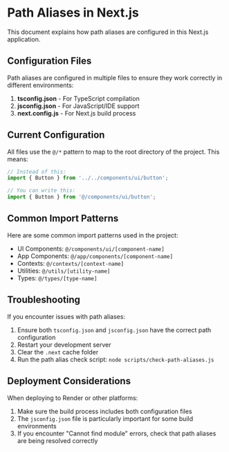 # Path Aliases in Next.js

This document explains how path aliases are configured in this Next.js application.

## Configuration Files

Path aliases are configured in multiple files to ensure they work correctly in different environments:

1. **tsconfig.json** - For TypeScript compilation
2. **jsconfig.json** - For JavaScript/IDE support
3. **next.config.js** - For Next.js build process

## Current Configuration

All files use the `@/*` pattern to map to the root directory of the project. This means:

```javascript
// Instead of this:
import { Button } from '../../components/ui/button';

// You can write this:
import { Button } from '@/components/ui/button';
```

## Common Import Patterns

Here are some common import patterns used in the project:

- UI Components: `@/components/ui/[component-name]`
- App Components: `@/app/components/[component-name]`
- Contexts: `@/contexts/[context-name]`
- Utilities: `@/utils/[utility-name]`
- Types: `@/types/[type-name]`

## Troubleshooting

If you encounter issues with path aliases:

1. Ensure both `tsconfig.json` and `jsconfig.json` have the correct path configuration
2. Restart your development server
3. Clear the `.next` cache folder
4. Run the path alias check script: `node scripts/check-path-aliases.js`

## Deployment Considerations

When deploying to Render or other platforms:

1. Make sure the build process includes both configuration files
2. The `jsconfig.json` file is particularly important for some build environments
3. If you encounter "Cannot find module" errors, check that path aliases are being resolved correctly 